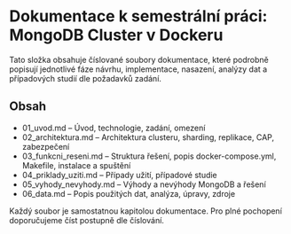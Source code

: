 # Dokumentace k semestrální práci: MongoDB Cluster v Dockeru

Tato složka obsahuje číslované soubory dokumentace, které podrobně popisují jednotlivé fáze návrhu, implementace, nasazení, analýzy dat a případových studií dle požadavků zadání.

## Obsah
- 01_uvod.md – Úvod, technologie, zadání, omezení
- 02_architektura.md – Architektura clusteru, sharding, replikace, CAP, zabezpečení
- 03_funkcni_reseni.md – Struktura řešení, popis docker-compose.yml, Makefile, instalace a spuštění
- 04_priklady_uziti.md – Případy užití, případové studie
- 05_vyhody_nevyhody.md – Výhody a nevýhody MongoDB a řešení
- 06_data.md – Popis použitých dat, analýza, úpravy, zdroje

Každý soubor je samostatnou kapitolou dokumentace. Pro plné pochopení doporučujeme číst postupně dle číslování.
